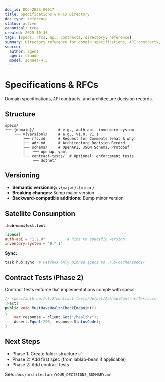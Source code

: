 ```yaml
---
doc_id: DOC-2025-00017
title: Specifications & RFCs Directory
doc_type: reference
status: active
canonical: true
created: 2025-10-30
tags: [specs, rfcs, api, contracts, directory, reference]
summary: Directory reference for domain specifications, API contracts, and architecture decision records
source:
  author: agent
  agent: claude
  model: sonnet-4.5
---
```


# Specifications & RFCs

Domain specifications, API contracts, and architecture decision records.

## Structure

```
specs/
└── {domain}/           # e.g., auth-api, inventory-system
    └── v{version}/     # e.g., v1.0, v1.1
        ├── rfc.md      # Request for Comments (what & why)
        ├── adr.md      # Architecture Decision Record
        ├── schema/     # OpenAPI, JSON Schema, Protobuf
        │   └── openapi.yaml
        └── contract-tests/  # Optional: enforcement tests
            └── dotnet/
```

## Versioning

- **Semantic versioning:** `v{major}.{minor}`
- **Breaking changes:** Bump major version
- **Backward-compatible additions:** Bump minor version

## Satellite Consumption

**`.hub-manifest.toml`:**
```toml
[specs]
auth-api = "1.2.0"          # Pins to specific version
inventory-system = "0.7.1"
```

**Sync:**
```bash
task hub:sync  # Fetches only pinned specs to .hub-cache/specs/
```

## Contract Tests (Phase 2)

Contract tests enforce that implementations comply with specs:
```csharp
// specs/auth-api/v1.2/contract-tests/dotnet/AuthApiContractTests.cs
[Fact]
public void MustHaveHealthCheckEndpoint()
{
    var response = client.Get("/healthz");
    Assert.Equal(200, response.StatusCode);
}
```

## Next Steps

- Phase 1: Create folder structure ✅
- Phase 2: Add first spec (from lablab-bean if applicable)
- Phase 2: Add contract tests

See: `docs/architecture/YOUR_DECISIONS_SUMMARY.md`
